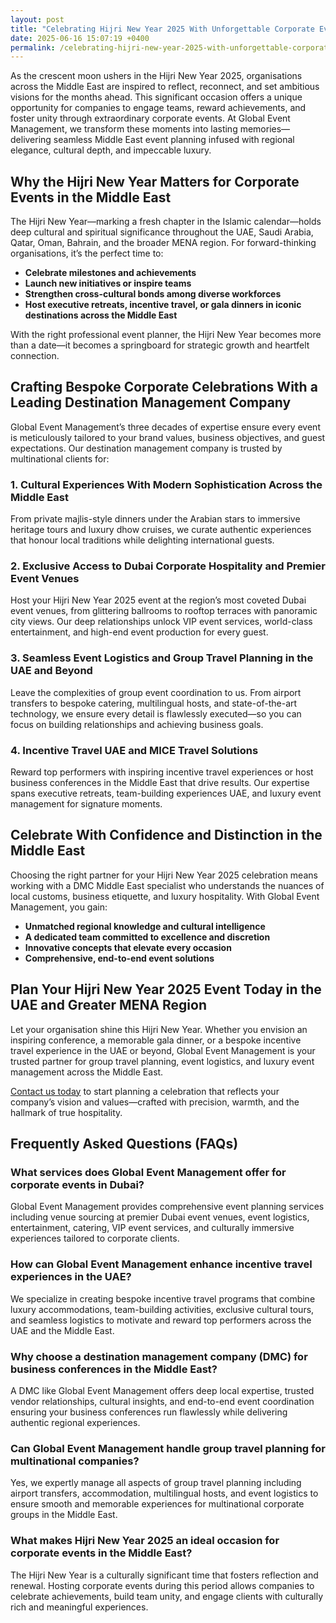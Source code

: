 ```yaml
---
layout: post
title: "Celebrating Hijri New Year 2025 With Unforgettable Corporate Events in the Middle East"
date: 2025-06-16 15:07:19 +0400
permalink: /celebrating-hijri-new-year-2025-with-unforgettable-corporate-events-in-the-middle-east/
---
```

As the crescent moon ushers in the Hijri New Year 2025, organisations across the Middle East are inspired to reflect, reconnect, and set ambitious visions for the months ahead. This significant occasion offers a unique opportunity for companies to engage teams, reward achievements, and foster unity through extraordinary corporate events. At Global Event Management, we transform these moments into lasting memories—delivering seamless Middle East event planning infused with regional elegance, cultural depth, and impeccable luxury.

## Why the Hijri New Year Matters for Corporate Events in the Middle East

The Hijri New Year—marking a fresh chapter in the Islamic calendar—holds deep cultural and spiritual significance throughout the UAE, Saudi Arabia, Qatar, Oman, Bahrain, and the broader MENA region. For forward-thinking organisations, it’s the perfect time to:

- **Celebrate milestones and achievements**
- **Launch new initiatives or inspire teams**
- **Strengthen cross-cultural bonds among diverse workforces**
- **Host executive retreats, incentive travel, or gala dinners in iconic destinations across the Middle East**

With the right professional event planner, the Hijri New Year becomes more than a date—it becomes a springboard for strategic growth and heartfelt connection.

## Crafting Bespoke Corporate Celebrations With a Leading Destination Management Company

Global Event Management’s three decades of expertise ensure every event is meticulously tailored to your brand values, business objectives, and guest expectations. Our destination management company is trusted by multinational clients for:

### 1. **Cultural Experiences With Modern Sophistication Across the Middle East**

From private majlis-style dinners under the Arabian stars to immersive heritage tours and luxury dhow cruises, we curate authentic experiences that honour local traditions while delighting international guests.

### 2. **Exclusive Access to Dubai Corporate Hospitality and Premier Event Venues**

Host your Hijri New Year 2025 event at the region’s most coveted Dubai event venues, from glittering ballrooms to rooftop terraces with panoramic city views. Our deep relationships unlock VIP event services, world-class entertainment, and high-end event production for every guest.

### 3. **Seamless Event Logistics and Group Travel Planning in the UAE and Beyond**

Leave the complexities of group event coordination to us. From airport transfers to bespoke catering, multilingual hosts, and state-of-the-art technology, we ensure every detail is flawlessly executed—so you can focus on building relationships and achieving business goals.

### 4. **Incentive Travel UAE and MICE Travel Solutions**

Reward top performers with inspiring incentive travel experiences or host business conferences in the Middle East that drive results. Our expertise spans executive retreats, team-building experiences UAE, and luxury event management for signature moments.

## Celebrate With Confidence and Distinction in the Middle East

Choosing the right partner for your Hijri New Year 2025 celebration means working with a DMC Middle East specialist who understands the nuances of local customs, business etiquette, and luxury hospitality. With Global Event Management, you gain:

- **Unmatched regional knowledge and cultural intelligence**
- **A dedicated team committed to excellence and discretion**
- **Innovative concepts that elevate every occasion**
- **Comprehensive, end-to-end event solutions**

## Plan Your Hijri New Year 2025 Event Today in the UAE and Greater MENA Region

Let your organisation shine this Hijri New Year. Whether you envision an inspiring conference, a memorable gala dinner, or a bespoke incentive travel experience in the UAE or beyond, Global Event Management is your trusted partner for group travel planning, event logistics, and luxury event management across the Middle East.

[Contact us today](https://geventm.com/) to start planning a celebration that reflects your company’s vision and values—crafted with precision, warmth, and the hallmark of true hospitality.

## Frequently Asked Questions (FAQs)

### What services does Global Event Management offer for corporate events in Dubai?

Global Event Management provides comprehensive event planning services including venue sourcing at premier Dubai event venues, event logistics, entertainment, catering, VIP event services, and culturally immersive experiences tailored to corporate clients.

### How can Global Event Management enhance incentive travel experiences in the UAE?

We specialize in creating bespoke incentive travel programs that combine luxury accommodations, team-building activities, exclusive cultural tours, and seamless logistics to motivate and reward top performers across the UAE and the Middle East.

### Why choose a destination management company (DMC) for business conferences in the Middle East?

A DMC like Global Event Management offers deep local expertise, trusted vendor relationships, cultural insights, and end-to-end event coordination ensuring your business conferences run flawlessly while delivering authentic regional experiences.

### Can Global Event Management handle group travel planning for multinational companies?

Yes, we expertly manage all aspects of group travel planning including airport transfers, accommodation, multilingual hosts, and event logistics to ensure smooth and memorable experiences for multinational corporate groups in the Middle East.

### What makes Hijri New Year 2025 an ideal occasion for corporate events in the Middle East?

The Hijri New Year is a culturally significant time that fosters reflection and renewal. Hosting corporate events during this period allows companies to celebrate achievements, build team unity, and engage clients with culturally rich and meaningful experiences.

<script type="application/ld+json">
{
  "@context": "https://schema.org",
  "@type": "BlogPosting",
  "headline": "Celebrating Hijri New Year 2025 With Unforgettable Corporate Events in the Middle East",
  "description": "Global Event Management offers expert Middle East event planning for corporate events, incentive travel, and luxury group experiences celebrating Hijri New Year 2025 across the UAE and MENA region.",
  "author": {
    "@type": "Person",
    "name": "Global Event Management"
  },
  "publisher": {
    "@type": "Organization",
    "name": "Global Event Management",
    "logo": {
      "@type": "ImageObject",
      "url": "https://geventm.com/logo.png"
    }
  },
  "datePublished": "2024-06-01",
  "mainEntityOfPage": {
    "@type": "WebPage",
    "@id": "https://geventm.com/blog/hijri-new-year-2025-corporate-events-middle-east"
  }
}
</script>

<script type="application/ld+json">
{
  "@context": "https://schema.org",
  "@type": "FAQPage",
  "mainEntity": [
    {
      "@type": "Question",
      "name": "What services does Global Event Management offer for corporate events in Dubai?",
      "acceptedAnswer": {
        "@type": "Answer",
        "text": "Global Event Management provides comprehensive event planning services including venue sourcing at premier Dubai event venues, event logistics, entertainment, catering, VIP event services, and culturally immersive experiences tailored to corporate clients."
      }
    },
    {
      "@type": "Question",
      "name": "How can Global Event Management enhance incentive travel experiences in the UAE?",
      "acceptedAnswer": {
        "@type": "Answer",
        "text": "We specialize in creating bespoke incentive travel programs that combine luxury accommodations, team-building activities, exclusive cultural tours, and seamless logistics to motivate and reward top performers across the UAE and the Middle East."
      }
    },
    {
      "@type": "Question",
      "name": "Why choose a destination management company (DMC) for business conferences in the Middle East?",
      "acceptedAnswer": {
        "@type": "Answer",
        "text": "A DMC like Global Event Management offers deep local expertise, trusted vendor relationships, cultural insights, and end-to-end event coordination ensuring your business conferences run flawlessly while delivering authentic regional experiences."
      }
    },
    {
      "@type": "Question",
      "name": "Can Global Event Management handle group travel planning for multinational companies?",
      "acceptedAnswer": {
        "@type": "Answer",
        "text": "Yes, we expertly manage all aspects of group travel planning including airport transfers, accommodation, multilingual hosts, and event logistics to ensure smooth and memorable experiences for multinational corporate groups in the Middle East."
      }
    },
    {
      "@type": "Question",
      "name": "What makes Hijri New Year 2025 an ideal occasion for corporate events in the Middle East?",
      "acceptedAnswer": {
        "@type": "Answer",
        "text": "The Hijri New Year is a culturally significant time that fosters reflection and renewal. Hosting corporate events during this period allows companies to celebrate achievements, build team unity, and engage clients with culturally rich and meaningful experiences."
      }
    }
  ]
}
</script>